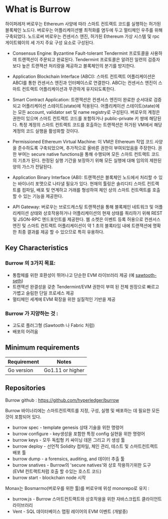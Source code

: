 # What is Burrow
하이퍼레저 버로우는 Ethereum 사양에 따라 스마트 컨트랙트 코드를 실행하는 허가된 블록체인 노드다. 버로우는 어플리케이션별 최적화를 염두에 두고 멀티체인 우주를 위해 구축되었다. 노드로써 버로우는 컨센서스 엔진, 허가된 Ethereum 가상 시스템 및 rpc 게이트웨이의 세 가지 주요 구성 요소로 구성된다. 

* Consensus Engine: Byzantine Fault-tolerant Tendermint 프로토콜을 사용하여 트랜잭션이 주문되고 완료된다. Tendermint 프로토콜은 알려진 일련의 검증자보다 높은 트랜잭션 처리량을 제공하고 블록체인의 분기를 방지한다.

* Application Blockchain Interface (ABCI): 스마트 컨트랙트 어플리케이션은 ABCI를 통한 컨센서스 엔진과 인터페이스로 연결한다. ABCI는 컨센서스 엔진이 스마트 컨트랙트 어플리케이션과 무관하게 유지되도록한다.

* Smart Contract Application: 트랜잭션은 컨센서스 엔진이 완료한 순서대로 검증되고 어플리케이션 스테이트(state)에 적용된다. 어플리케이션 스테이트(state)에는 모든 account, validator set 및 name registry로 구성된다. 버로우의 계정은 권한이 있으며 스마트 컨트랙트 코드를 포함하거나 public-private 키 쌍에 해당된다. 특정 계정의 스마트 컨트랙트 코드를 호출하는 트랜잭션은 허가된 VM에서 해당 계정의 코드 실행을 활성화할 것이다.

* Permissioned Ethereum Virtual Machine: 
이 VM은 Ethereum 작업 코드 사양을 준수하도록 구축되었으며, 추가적으로 올바른 권한이 부여되었음을 주장한다. 권한 부여는 secure native functions을 통해 수행되며 모든 스마트 컨트랙트 코드의 기초가 된다. 한정된 실행 기간을 보장하기 위해 모든 실행에 대해 임의의 제한된 양의 가스가 전달된다. 

* Application Binary Interface (ABI): 트랜잭션은 블록체인 노드에서 처리할 수 있는 바이너리 포맷으로 나타낼 필요가 있다. 현재의 툴링은 솔리디티 스마트 컨트랙트를 컴파일, 배포 및 연계하고 거래를 형성하여 체인 상의 스마트 컨트랙트를 호출할 수 있는 기능을 제공한다.

* API Gateway: 버로우는 브로드캐스팅 트랜잭션을 통해 블록체인 네트워크 및 어플리케이션 상태와 상호작용하거나 어플리케이션의 현재 상태를 쿼리하기 위해 REST 및 JSON-RPC 엔드포인트를 제공한다. 웹 소켓은 이벤트 등록 허용으로 컨센서스 엔진 및 스마트 컨트랙트 어플리케이션이 약 1 초의 블록타임 내에 트랜잭션에 명확한 최종 결과를 제공 할 수 있으므로 특히 유용하다.

## Key Characteristics
### Burrow 의 3가지 목표:
* 통합체를 위한 호환성이 뛰어나고 단순한 EVM 라이브러리 제공 (예 [sawtooth-seth](https://github.com/hyperledger/sawtooth-seth))
* 트랜잭션 완결성을 갖춘 Tendermint/EVM 권한이 부여 된 전체 원장으로 빠르고 가볍고 슬림한 단일 프로세스 제공
* 멀티체인 세계에 EVM 확장을 위한 실질적인 기반을 제공 
### Burrow 가 지양하는 것 :
* 고도로 플러그형 (Sawtooth 나 Fabric 처럼)
* 배포의 어려움


## Minimum requirements
Requirement|Notes
---|---
Go version | Go1.11 or higher


## Repositories
Burrow github : https://github.com/hyperledger/burrow

Burrow 바이너리에는 스마트컨트랙트를 지정, 구성, 실행 및 배포하는 데 필요한 모든 것이 포함되어 있다.

* burrow spec - template genesis 상태 기술을 위한 명령어
* burrow configure - key생성을 포함한 특정 config 실현을 위한 명령어
* burrow keys - 모두 독립형 키 싸이닝 데몬 그리고 키 생성 툴
* burrow deploy - 선언적 Solidity 컴파일, 체인 관리, 테스트 및 스마트컨트랙트 배포 툴
* burrow dump - a forensics, auditing, and 데이터 추출 툴 
* burrow snatives - Burrow의 'secure natives'와 상호 작용하기위한 도구 (EVM 컨트랙트처럼 호출 할 수있는 호스트 코드)
* burrow start - blockchain node 시작

Monax는 Bosmarmo(버로우를 위한 툴)를 버로우에 위성 monorepo로 유지 :
* burrow.js - Burrow 스마트컨트랙트와 상호작용을 위한 자바스크립트 클라이언트 라이브러리
* Vent - SQL 데이터베이스 맵핑 레이어의 EVM 이벤트 (개발중)

